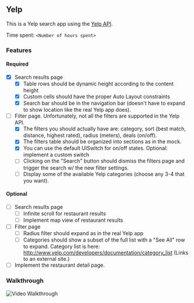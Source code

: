 ## Yelp

This is a Yelp search app using the [Yelp API](http://developer.rottentomatoes.com/docs/read/JSON).

Time spent: `<Number of hours spent>`

### Features

#### Required

- [x] Search results page
   - [x] Table rows should be dynamic height according to the content height
   - [x] Custom cells should have the proper Auto Layout constraints
   - [x] Search bar should be in the navigation bar (doesn't have to expand to show location like the real Yelp app does).
- [ ] Filter page. Unfortunately, not all the filters are supported in the Yelp API.
   - [x] The filters you should actually have are: category, sort (best match, distance, highest rated), radius (meters), deals (on/off).
   - [x] The filters table should be organized into sections as in the mock.
   - [x] You can use the default UISwitch for on/off states. Optional: implement a custom switch
   - [ ] Clicking on the "Search" button should dismiss the filters page and trigger the search w/ the new filter settings.
   - [ ] Display some of the available Yelp categories (choose any 3-4 that you want).

#### Optional

- [ ] Search results page
   - [ ] Infinite scroll for restaurant results
   - [ ] Implement map view of restaurant results
- [ ] Filter page
   - [ ] Radius filter should expand as in the real Yelp app
   - [ ] Categories should show a subset of the full list with a "See All" row to expand. Category list is here: http://www.yelp.com/developers/documentation/category_list (Links to an external site.)
- [ ] Implement the restaurant detail page.

### Walkthrough

![Video Walkthrough](...)



